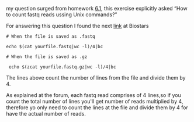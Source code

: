 my question surged from homework [6.1](https://github.com/u-genoma/BioinfinvRepro/blob/master/Unidad6/Tutorial_Control_de_calidad_de_lecturas_NGS.md), this exercise explicitly asked “How to count fastq reads ussing Unix commands?”

For answering this question I found the next [link](https://www.biostars.org/p/139006/) at Biostars

```
# When the file is saved as .fastq  

echo $(cat yourfile.fastq|wc -l)/4|bc

# When the file is saved as .gz  

 echo $(zcat yourfile.fastq.gz|wc -l)/4|bc
```
The lines above count the number of lines from the file and divide them by 4.

As explained at the forum, each fastq read comprises of 4 lines,so if you count the total number of lines you'll get number of reads multiplied by 4, therefore yo only need to count the lines at the file and divide them by 4 for have the actual number of reads.
